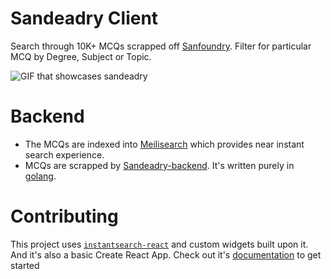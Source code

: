 # Sandeadry Client

Search through 10K+ MCQs scrapped off [Sanfoundry](https://sanfoundry.com/). Filter for particular MCQ by Degree, Subject or Topic.

![GIF that showcases sandeadry](public/sandeadry.gif)

# Backend

- The MCQs are indexed into [Meilisearch](https://meilisearch.com/) which provides near instant search experience. 
- MCQs are scrapped by [Sandeadry-backend](). It's written purely in [golang](https://golang.org/).

# Contributing

This project uses [`instantsearch-react`](https://github.com/algolia/react-instantsearch/) and custom widgets built upon it. And it's also a basic Create React App. Check out it's [documentation](https://create-react-app.dev/) to get started
